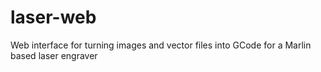 # laser-web
Web interface for turning images and vector files into GCode for a Marlin based laser engraver
